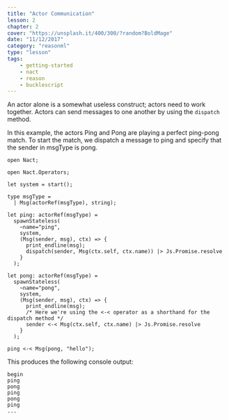 ```yaml
---
title: "Actor Communication"
lesson: 2
chapter: 2
cover: "https://unsplash.it/400/300/?random?BoldMage"
date: "11/12/2017"
category: "reasonml"
type: "lesson"
tags:
    - getting-started
    - nact
    - reason
    - bucklescript
---
```

An actor alone is a somewhat useless construct; actors need to work together. Actors can send messages to one another by using the `dispatch` method. 

In this example, the actors Ping and Pong are playing a perfect ping-pong match. To start the match, we dispatch a message to ping and 
specify that the sender in msgType is pong.


```reason
open Nact;

open Nact.Operators;

let system = start();

type msgType =
  | Msg(actorRef(msgType), string);

let ping: actorRef(msgType) =
  spawnStateless(
    ~name="ping",
    system,
    (Msg(sender, msg), ctx) => {
      print_endline(msg);
      dispatch(sender, Msg(ctx.self, ctx.name)) |> Js.Promise.resolve
    }
  );

let pong: actorRef(msgType) =
  spawnStateless(
    ~name="pong",
    system,
    (Msg(sender, msg), ctx) => {
      print_endline(msg);
      /* Here we're using the <-< operator as a shorthand for the dispatch method */
      sender <-< Msg(ctx.self, ctx.name) |> Js.Promise.resolve
    }
  );

ping <-< Msg(pong, "hello");

```
This produces the following console output:

``` 
begin
ping
pong
ping
pong
ping
...
```
